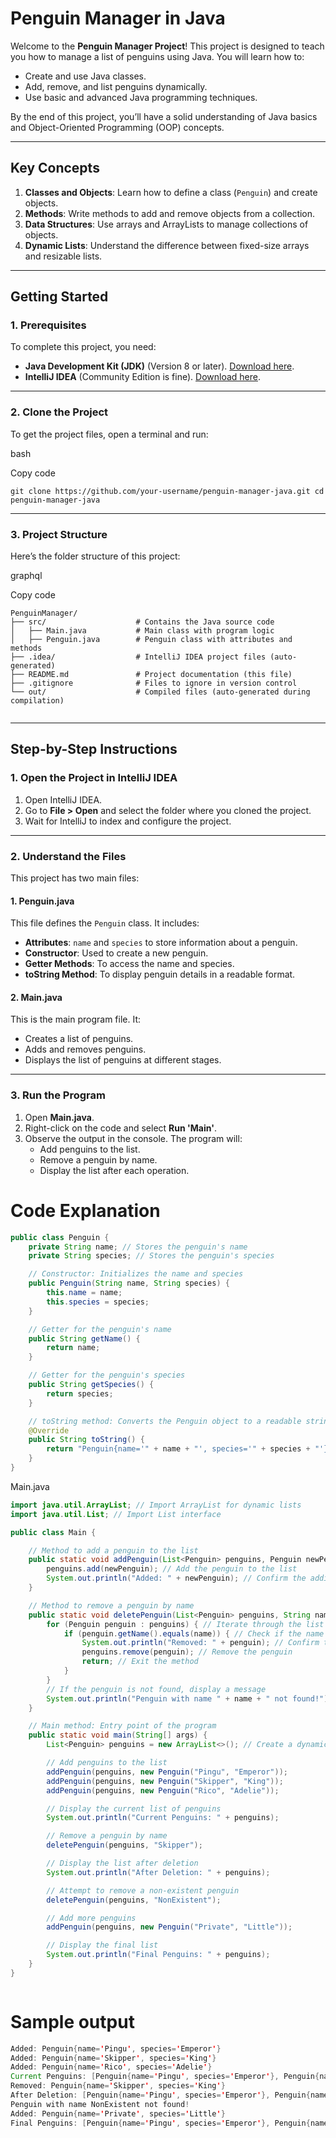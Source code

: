 
# **Penguin Manager in Java**

Welcome to the **Penguin Manager Project**! This project is designed to teach you how to manage a list of penguins using Java. You will learn how to:

-   Create and use Java classes.
-   Add, remove, and list penguins dynamically.
-   Use basic and advanced Java programming techniques.

By the end of this project, you’ll have a solid understanding of Java basics and Object-Oriented Programming (OOP) concepts.

----------

## **Key Concepts**

1.  **Classes and Objects**: Learn how to define a class (`Penguin`) and create objects.
2.  **Methods**: Write methods to add and remove objects from a collection.
3.  **Data Structures**: Use arrays and ArrayLists to manage collections of objects.
4.  **Dynamic Lists**: Understand the difference between fixed-size arrays and resizable lists.

----------

## **Getting Started**

### **1. Prerequisites**

To complete this project, you need:

-   **Java Development Kit (JDK)** (Version 8 or later). [Download here](https://www.oracle.com/java/technologies/javase-downloads.html).
-   **IntelliJ IDEA** (Community Edition is fine). [Download here](https://www.jetbrains.com/idea/).

----------

### **2. Clone the Project**

To get the project files, open a terminal and run:

bash

Copy code

`git clone https://github.com/your-username/penguin-manager-java.git
cd penguin-manager-java` 

----------

### **3. Project Structure**

Here’s the folder structure of this project:

graphql

Copy code

```
PenguinManager/
├── src/                    # Contains the Java source code
│   ├── Main.java           # Main class with program logic
│   ├── Penguin.java        # Penguin class with attributes and methods
├── .idea/                  # IntelliJ IDEA project files (auto-generated)
├── README.md               # Project documentation (this file)
├── .gitignore              # Files to ignore in version control
└── out/                    # Compiled files (auto-generated during compilation)


```

----------

## **Step-by-Step Instructions**

### **1. Open the Project in IntelliJ IDEA**

1.  Open IntelliJ IDEA.
2.  Go to **File > Open** and select the folder where you cloned the project.
3.  Wait for IntelliJ to index and configure the project.

----------

### **2. Understand the Files**

This project has two main files:

#### **1. Penguin.java**

This file defines the `Penguin` class. It includes:

-   **Attributes**: `name` and `species` to store information about a penguin.
-   **Constructor**: Used to create a new penguin.
-   **Getter Methods**: To access the name and species.
-   **toString Method**: To display penguin details in a readable format.

#### **2. Main.java**

This is the main program file. It:

-   Creates a list of penguins.
-   Adds and removes penguins.
-   Displays the list of penguins at different stages.

----------

### **3. Run the Program**

1.  Open **Main.java**.
2.  Right-click on the code and select **Run 'Main'**.
3.  Observe the output in the console. The program will:
    -   Add penguins to the list.
    -   Remove a penguin by name.
    -   Display the list after each operation.



# Code Explanation
```java
public class Penguin {
    private String name; // Stores the penguin's name
    private String species; // Stores the penguin's species

    // Constructor: Initializes the name and species
    public Penguin(String name, String species) {
        this.name = name;
        this.species = species;
    }

    // Getter for the penguin's name
    public String getName() {
        return name;
    }

    // Getter for the penguin's species
    public String getSpecies() {
        return species;
    }

    // toString method: Converts the Penguin object to a readable string
    @Override
    public String toString() {
        return "Penguin{name='" + name + "', species='" + species + "'}";
    }
}

```
Main.java


```java
import java.util.ArrayList; // Import ArrayList for dynamic lists
import java.util.List; // Import List interface

public class Main {

    // Method to add a penguin to the list
    public static void addPenguin(List<Penguin> penguins, Penguin newPenguin) {
        penguins.add(newPenguin); // Add the penguin to the list
        System.out.println("Added: " + newPenguin); // Confirm the addition
    }

    // Method to remove a penguin by name
    public static void deletePenguin(List<Penguin> penguins, String name) {
        for (Penguin penguin : penguins) { // Iterate through the list
            if (penguin.getName().equals(name)) { // Check if the name matches
                System.out.println("Removed: " + penguin); // Confirm the removal
                penguins.remove(penguin); // Remove the penguin
                return; // Exit the method
            }
        }
        // If the penguin is not found, display a message
        System.out.println("Penguin with name " + name + " not found!");
    }

    // Main method: Entry point of the program
    public static void main(String[] args) {
        List<Penguin> penguins = new ArrayList<>(); // Create a dynamic list

        // Add penguins to the list
        addPenguin(penguins, new Penguin("Pingu", "Emperor"));
        addPenguin(penguins, new Penguin("Skipper", "King"));
        addPenguin(penguins, new Penguin("Rico", "Adelie"));

        // Display the current list of penguins
        System.out.println("Current Penguins: " + penguins);

        // Remove a penguin by name
        deletePenguin(penguins, "Skipper");

        // Display the list after deletion
        System.out.println("After Deletion: " + penguins);

        // Attempt to remove a non-existent penguin
        deletePenguin(penguins, "NonExistent");

        // Add more penguins
        addPenguin(penguins, new Penguin("Private", "Little"));

        // Display the final list
        System.out.println("Final Penguins: " + penguins);
    }
}



```
# Sample output


```java
Added: Penguin{name='Pingu', species='Emperor'}
Added: Penguin{name='Skipper', species='King'}
Added: Penguin{name='Rico', species='Adelie'}
Current Penguins: [Penguin{name='Pingu', species='Emperor'}, Penguin{name='Skipper', species='King'}, Penguin{name='Rico', species='Adelie'}]
Removed: Penguin{name='Skipper', species='King'}
After Deletion: [Penguin{name='Pingu', species='Emperor'}, Penguin{name='Rico', species='Adelie'}]
Penguin with name NonExistent not found!
Added: Penguin{name='Private', species='Little'}
Final Penguins: [Penguin{name='Pingu', species='Emperor'}, Penguin{name='Rico', species='Adelie'}, Penguin{name='Private', species='Little'}]
```





